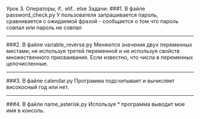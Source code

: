 Урок 3. Операторы, if.. elif.. else
Задачи:
###1. В файле password_check.py 
У пользователя запрашивается пароль, сравнивается с ожидаемой фразой - сообщается о том что пароль совпал или пароль не совпал
*** 
###2. В файле variable_reverse.py
Меняются значения двух переменных местами, не используя третей переменной и не используя свойств множественного присваивания. Если известно, что числа в переменных целочисленные.
***
###3. В файле calendar.py
Программа подсчитывает и вычисляет високосный год или нет.
*** 
###4. В файле name_asterisk.py
Используя * программа выводит мое имя в консоль.
